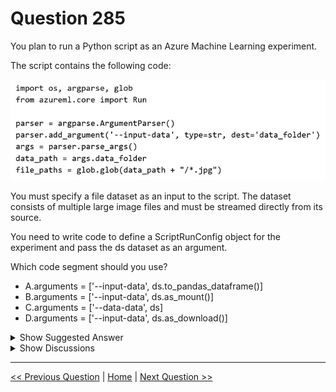 # Question 285

You plan to run a Python script as an Azure Machine Learning experiment.

The script contains the following code:

![Question Image](images/q285_q_0031000001.png)

You must specify a file dataset as an input to the script. The dataset consists of multiple large image files and must be streamed directly from its source.

You need to write code to define a ScriptRunConfig object for the experiment and pass the ds dataset as an argument.

Which code segment should you use?

* A.arguments = ['--input-data', ds.to_pandas_dataframe()]
* B.arguments = ['--input-data', ds.as_mount()]
* C.arguments = ['--data-data', ds]
* D.arguments = ['--input-data', ds.as_download()]

<details>
  <summary>Show Suggested Answer</summary>

  <strong>B</strong><br>

</details>

<details>
  <summary>Show Discussions</summary>

<blockquote><p><strong>Xsytt419</strong> <code>(Thu 30 Jun 2022 17:28)</code> - <em>Upvotes: 24</em></p><p>should be B?</p></blockquote>
<blockquote><p><strong>J_AR</strong> <code>(Fri 01 Jul 2022 14:39)</code> - <em>Upvotes: 15</em></p><p>Yes. Because 1) the data are images, not tabular, 2) the data are large and so should be mounted not downloaded.</p></blockquote>
<blockquote><p><strong>rgdk</strong> <code>(Sun 03 Jul 2022 14:16)</code> - <em>Upvotes: 9</em></p><p>Yes - also because it says &quot;must be streamed directly from its source&quot;</p></blockquote>
<blockquote><p><strong>dp100uber</strong> <code>(Wed 29 Jun 2022 21:28)</code> - <em>Upvotes: 8</em></p><p>Incorrect, it&#x27;s B</p></blockquote>
<blockquote><p><strong>evangelist</strong> <code>(Sun 08 Dec 2024 07:58)</code> - <em>Upvotes: 1</em></p><p>The main reasons cited include:
The data are large image files.
The requirement to stream data directly from the source.
The as_mount() method is suitable for streaming large datasets without downloading them.</p></blockquote>
<blockquote><p><strong>Matt2000</strong> <code>(Fri 16 Aug 2024 09:13)</code> - <em>Upvotes: 1</em></p><p>A is only defined for instances of the TabularDataset class.</p></blockquote>
<blockquote><p><strong>Ran2025</strong> <code>(Thu 04 Apr 2024 05:56)</code> - <em>Upvotes: 1</em></p><p>B is correct!</p></blockquote>
<blockquote><p><strong>BR_CS</strong> <code>(Fri 16 Feb 2024 15:26)</code> - <em>Upvotes: 1</em></p><p>Clearly B</p></blockquote>
<blockquote><p><strong>JTWang</strong> <code>(Fri 21 Apr 2023 02:43)</code> - <em>Upvotes: 2</em></p><p>Answer is B</p></blockquote>
<blockquote><p><strong>pancman</strong> <code>(Wed 12 Oct 2022 01:18)</code> - <em>Upvotes: 5</em></p><p>The correct answer is B. Because the question states &quot;for streaming data&quot;. To stream data, you mount the dataset.</p></blockquote>
<blockquote><p><strong>kkkk_jjjj</strong> <code>(Sun 18 Sep 2022 08:46)</code> - <em>Upvotes: 4</em></p><p>on exam 18/03/2022</p></blockquote>
<blockquote><p><strong>danku</strong> <code>(Fri 02 Sep 2022 17:14)</code> - <em>Upvotes: 5</em></p><p>Must be &quot;B&quot;, as_mount() is for streaming data from data sources</p></blockquote>
<blockquote><p><strong>TheCyanideLancer</strong> <code>(Mon 25 Jul 2022 07:34)</code> - <em>Upvotes: 5</em></p><p>streaming is the key</p></blockquote>

</details>

---

[<< Previous Question](question_284.md) | [Home](/index.md) | [Next Question >>](question_286.md)
